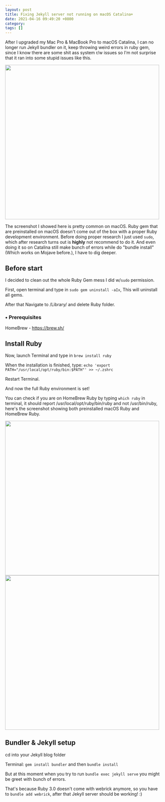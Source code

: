 ```yaml
---
layout: post
title: Fixing Jekyll server not running on macOS Catalina+
date: 2021-04-16 09:49:20 +0800
category:
tags: []
---
```

After I upgraded my Mac Pro & MacBook Pro to macOS Catalina, I can no longer run Jekyll bundler on it, keep throwing weird errors in ruby gem, since I know there are some shit ass system r/w issues so I'm not surprise that it ran into some stupid issues like this.

<img src="{{ site.baseurl }}/images/20210416_Jekyll/No_Perm.png" width="500"/>

The screenshot I showed here is pretty common on macOS. Ruby gem that are preinstalled on macOS doesn't come out of the box with a proper Ruby development environment. Before doing proper research I just used `sudo`, which after research turns out is **highly** not recommend to do it. And even doing it so on Catalina still make bunch of errors while do "bundle install" (Which works on Mojave before.), I have to dig deeper.

## Before start

I decided to clean out the whole Ruby Gem mess I did w/`sudo` permission.

First, open terminal and type in `sudo gem uninstall -aIx`, This will uninstall all gems.

After that Navigate to /Library/ and delete Ruby folder.

### • Prerequisites
HomeBrew - https://brew.sh/

## Install Ruby

Now, launch Terminal and type in `brew install ruby`

When the installation is finished, type: `echo 'export PATH="/usr/local/opt/ruby/bin:$PATH"' >> ~/.zshrc`

Restart Terminal.

And now the full Ruby environment is set!

You can check if you are on HomeBrew Ruby by typing `which ruby` in terminal, it should report /usr/local/opt/ruby/bin/ruby and not /usr/bin/ruby, here's the screenshot showing both preinstalled macOS Ruby and HomeBrew Ruby.

<img src="{{ site.baseurl }}/images/20210416_Jekyll/Ruby_System.png" width="500"/>
<img src="{{ site.baseurl }}/images/20210416_Jekyll/Ruby_HomeBrew.png" width="500"/>

## Bundler & Jekyll setup

cd into your Jekyll blog folder

Terminal: `gem install bundler` and then `bundle install`

But at this moment when you try to run `bundle exec jekyll serve` you might be greet with bunch of errors.

That's because Ruby 3.0 doesn't come with webrick anymore, so you have to `bundle add webrick`, after that Jekyll server should be working! :)